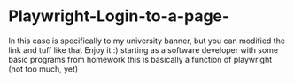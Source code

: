 # Playwright-Login-to-a-page-
In this case is specifically to my university banner, but you can modified the link and tuff like that 
Enjoy it :) starting as a software developer with some basic programs from homework
this is basically a function of playwright (not too much, yet)
